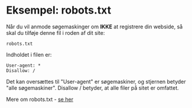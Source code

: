 # Eksempel: robots.txt

Når du vil anmode søgemaskinger om **IKKE** at registrere din webside, så skal du tilføje denne fil i roden af dit site:

`robots.txt`

Indholdet i filen er:

~~~~
User-agent: *
Disallow: / 
~~~~

Det kan oversættes til "User-agent" er søgemaskiner, og stjernen betyder "alle søgemaskiner". Disallow / betyder, at alle filer på sitet er omfattet.

Mere om robots.txt - [se her](https://www.wikihow.com/Block-Search-Engines)
